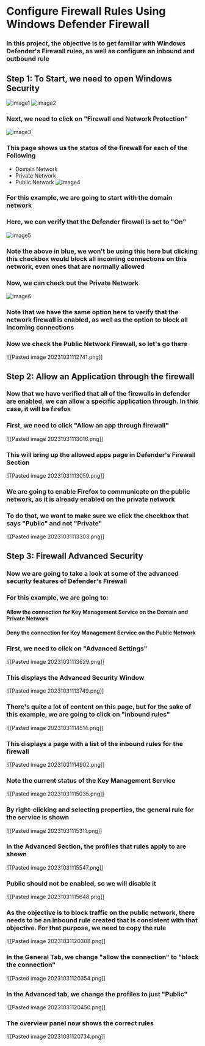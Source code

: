 # Configure Firewall Rules Using Windows Defender Firewall

### In this project, the objective is to get familiar with Windows Defender's Firewall rules, as well as configure an inbound and outbound rule

## Step 1: To Start, we need to open Windows Security

![image1](https://github.com/wjbuttoniv/Windows-Defender-Firewall/blob/main/Windows%20Defender%20Firewall/Pasted%20image%20231031111813.png?raw=true)
![image2](https://github.com/wjbuttoniv/Windows-Defender-Firewall/blob/main/Windows%20Defender%20Firewall/Pasted%20image%20231031111835.png?raw=true)

### Next, we need to click on "Firewall and Network Protection"

![image3](https://github.com/wjbuttoniv/Windows-Defender-Firewall/blob/main/Windows%20Defender%20Firewall/Pasted%20image%20231031111924.png?raw=true)

### This page shows us the status of the firewall for each of the Following
- Domain Network
- Private Network
- Public Network
![image4](https://github.com/wjbuttoniv/Windows-Defender-Firewall/blob/main/Windows%20Defender%20Firewall/Pasted%20image%20231031112122.png?raw=true)

### For this example, we are going to start with the domain network

### Here, we can verify that the Defender firewall is set to "On"

![image5](https://github.com/wjbuttoniv/Windows-Defender-Firewall/blob/main/Windows%20Defender%20Firewall/Pasted%20image%20231031112349.png?raw=true)

### Note the above in blue, we won't be using this here but clicking this checkbox would block all incoming connections on this network, even ones that are normally allowed

### Now, we can check out the Private Network

![image6](https://github.com/wjbuttoniv/Windows-Defender-Firewall/blob/main/Windows%20Defender%20Firewall/Pasted%20image%20231031112547.png?raw=true)

### Note that we have the same option here to verify that the network firewall is enabled, as well as the option to block all incoming connections

### Now we check the Public Network Firewall, so let's go there

![[Pasted image 20231031112741.png]]

## Step 2: Allow an Application through the firewall

### Now that we have verified that all of the firewalls in defender are enabled, we can allow a specific application through. In this case, it will be firefox

### First, we need to click "Allow an app through firewall"

![[Pasted image 20231031113016.png]]

### This will bring up the allowed apps page in Defender's Firewall Section

![[Pasted image 20231031113059.png]]

### We are going to enable Firefox to communicate on the public network, as it is already enabled on the private network

### To do that, we want to make sure we click the checkbox that says "Public" and not "Private"

![[Pasted image 20231031113303.png]]

## Step 3: Firewall Advanced Security

### Now we are going to take a look at some of the advanced security features of Defender's Firewall

### For this example, we are going to:
#### Allow the connection for Key Management Service on the Domain and Private Network
#### Deny the connection for Key Management Service on the Public Network

### First, we need to click on "Advanced Settings"

![[Pasted image 20231031113629.png]]

### This displays the Advanced Security Window

![[Pasted image 20231031113749.png]]

### There's quite a lot of content on this page, but for the sake of this example, we are going to click on "inbound rules"

![[Pasted image 20231031114514.png]]

### This displays a page with a list of the inbound rules for the firewall

![[Pasted image 20231031114902.png]]

### Note the current status of the Key Management Service

![[Pasted image 20231031115035.png]]

### By right-clicking and selecting properties, the general rule for the service is shown

![[Pasted image 20231031115311.png]]

### In the Advanced Section, the profiles that rules apply to are shown

![[Pasted image 20231031115547.png]]

### Public should not be enabled, so we will disable it

![[Pasted image 20231031115648.png]]

### As the objective is to block traffic on the public network, there needs to be an inbound rule created that is consistent with that objective. For that purpose, we need to copy the rule

![[Pasted image 20231031120308.png]]

### In the General Tab, we change "allow the connection" to "block the connection"

![[Pasted image 20231031120354.png]]

### In the Advanced tab, we change the profiles to just "Public"

![[Pasted image 20231031120450.png]]

### The overview panel now shows the correct rules

![[Pasted image 20231031120734.png]]

